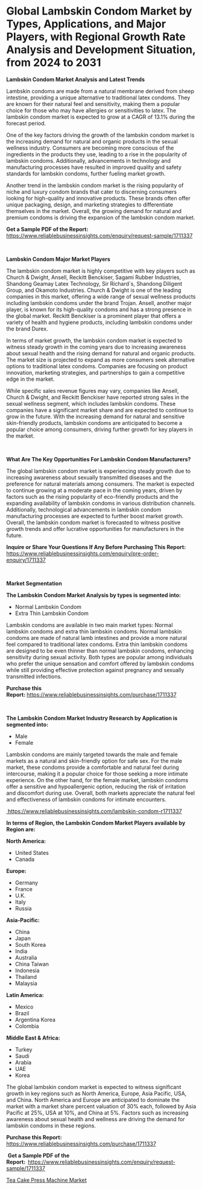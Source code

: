 <p><h1>Global Lambskin Condom Market by Types, Applications, and Major Players, with Regional Growth Rate Analysis and Development Situation, from 2024 to 2031</h1></p><p><strong>Lambskin Condom Market Analysis and Latest Trends</strong></p>
<p><p>Lambskin condoms are made from a natural membrane derived from sheep intestine, providing a unique alternative to traditional latex condoms. They are known for their natural feel and sensitivity, making them a popular choice for those who may have allergies or sensitivities to latex. The lambskin condom market is expected to grow at a CAGR of 13.1% during the forecast period.</p><p>One of the key factors driving the growth of the lambskin condom market is the increasing demand for natural and organic products in the sexual wellness industry. Consumers are becoming more conscious of the ingredients in the products they use, leading to a rise in the popularity of lambskin condoms. Additionally, advancements in technology and manufacturing processes have resulted in improved quality and safety standards for lambskin condoms, further fueling market growth.</p><p>Another trend in the lambskin condom market is the rising popularity of niche and luxury condom brands that cater to discerning consumers looking for high-quality and innovative products. These brands often offer unique packaging, design, and marketing strategies to differentiate themselves in the market. Overall, the growing demand for natural and premium condoms is driving the expansion of the lambskin condom market.</p></p>
<p><strong>Get a Sample PDF of the Report:&nbsp;</strong> <a href="https://www.reliablebusinessinsights.com/enquiry/request-sample/1711337">https://www.reliablebusinessinsights.com/enquiry/request-sample/1711337</a></p>
<p>&nbsp;</p>
<p><strong>Lambskin Condom Major Market Players</strong></p>
<p><p>The lambskin condom market is highly competitive with key players such as Church & Dwight, Ansell, Reckitt Benckiser, Sagami Rubber Industries, Shandong Geamay Latex Technology, Sir Richard`s, Shandong Diligent Group, and Okamoto Industries. Church & Dwight is one of the leading companies in this market, offering a wide range of sexual wellness products including lambskin condoms under the brand Trojan. Ansell, another major player, is known for its high-quality condoms and has a strong presence in the global market. Reckitt Benckiser is a prominent player that offers a variety of health and hygiene products, including lambskin condoms under the brand Durex.</p><p>In terms of market growth, the lambskin condom market is expected to witness steady growth in the coming years due to increasing awareness about sexual health and the rising demand for natural and organic products. The market size is projected to expand as more consumers seek alternative options to traditional latex condoms. Companies are focusing on product innovation, marketing strategies, and partnerships to gain a competitive edge in the market.</p><p>While specific sales revenue figures may vary, companies like Ansell, Church & Dwight, and Reckitt Benckiser have reported strong sales in the sexual wellness segment, which includes lambskin condoms. These companies have a significant market share and are expected to continue to grow in the future. With the increasing demand for natural and sensitive skin-friendly products, lambskin condoms are anticipated to become a popular choice among consumers, driving further growth for key players in the market.</p></p>
<p>&nbsp;</p>
<p><strong>What Are The Key Opportunities For Lambskin Condom Manufacturers?</strong></p>
<p><p>The global lambskin condom market is experiencing steady growth due to increasing awareness about sexually transmitted diseases and the preference for natural materials among consumers. The market is expected to continue growing at a moderate pace in the coming years, driven by factors such as the rising popularity of eco-friendly products and the expanding availability of lambskin condoms in various distribution channels. Additionally, technological advancements in lambskin condom manufacturing processes are expected to further boost market growth. Overall, the lambskin condom market is forecasted to witness positive growth trends and offer lucrative opportunities for manufacturers in the future.</p></p>
<p><strong>Inquire or Share Your Questions If Any Before Purchasing This Report:</strong> <a href="https://www.reliablebusinessinsights.com/enquiry/pre-order-enquiry/1711337">https://www.reliablebusinessinsights.com/enquiry/pre-order-enquiry/1711337</a></p>
<p>&nbsp;</p>
<p><strong>Market Segmentation</strong></p>
<p><strong>The Lambskin Condom Market Analysis by types is segmented into:</strong></p>
<p><ul><li>Normal Lambskin Condom</li><li>Extra Thin Lambskin Condom</li></ul></p>
<p><p>Lambskin condoms are available in two main market types: Normal lambskin condoms and extra thin lambskin condoms. Normal lambskin condoms are made of natural lamb intestines and provide a more natural feel compared to traditional latex condoms. Extra thin lambskin condoms are designed to be even thinner than normal lambskin condoms, enhancing sensitivity during sexual activity. Both types are popular among individuals who prefer the unique sensation and comfort offered by lambskin condoms while still providing effective protection against pregnancy and sexually transmitted infections.</p></p>
<p><strong>Purchase this Report:&nbsp;</strong><a href="https://www.reliablebusinessinsights.com/purchase/1711337">https://www.reliablebusinessinsights.com/purchase/1711337</a></p>
<p>&nbsp;</p>
<p><strong>The Lambskin Condom Market Industry Research by Application is segmented into:</strong></p>
<p><ul><li>Male</li><li>Female</li></ul></p>
<p><p>Lambskin condoms are mainly targeted towards the male and female markets as a natural and skin-friendly option for safe sex. For the male market, these condoms provide a comfortable and natural feel during intercourse, making it a popular choice for those seeking a more intimate experience. On the other hand, for the female market, lambskin condoms offer a sensitive and hypoallergenic option, reducing the risk of irritation and discomfort during use. Overall, both markets appreciate the natural feel and effectiveness of lambskin condoms for intimate encounters.</p></p>
<p><a href="https://www.reliablebusinessinsights.com/lambskin-condom-r1711337">&nbsp;https://www.reliablebusinessinsights.com/lambskin-condom-r1711337</a></p>
<p><strong>In terms of Region, the Lambskin Condom Market Players available by Region are:</strong></p>
<p>
    <p> <strong> North America: </strong>
        <ul>
            <li>United States</li>
            <li>Canada</li>
        </ul>
        </p> 
    <p> <strong> Europe: </strong>
        <ul>
            <li>Germany</li>
            <li>France</li>
            <li>U.K.</li>
            <li>Italy</li>
            <li>Russia</li>
        </ul>
        </p> 
    <p> <strong> Asia-Pacific: </strong>
        <ul>
            <li>China</li>
            <li>Japan</li>
            <li>South Korea</li>
            <li>India</li>
            <li>Australia</li>
            <li>China Taiwan</li>
            <li>Indonesia</li>
            <li>Thailand</li>
            <li>Malaysia</li>
        </ul>
        </p> 
    <p> <strong> Latin America: </strong>
        <ul>
            <li>Mexico</li>
            <li>Brazil</li>
            <li>Argentina Korea</li>
            <li>Colombia</li>
        </ul>
        </p> 
    <p> <strong> Middle East & Africa: </strong>
        <ul>
            <li>Turkey</li>
            <li>Saudi</li>
            <li>Arabia</li>
            <li>UAE</li>
            <li>Korea</li>
        </ul>
    </p>
    </p>
<p><p>The global lambskin condom market is expected to witness significant growth in key regions such as North America, Europe, Asia Pacific, USA, and China. North America and Europe are anticipated to dominate the market with a market share percent valuation of 30% each, followed by Asia Pacific at 25%, USA at 10%, and China at 5%. Factors such as increasing awareness about sexual health and wellness are driving the demand for lambskin condoms in these regions.</p></p>
<p><strong>Purchase this Report: </strong><a href="https://www.reliablebusinessinsights.com/purchase/1711337">https://www.reliablebusinessinsights.com/purchase/1711337</a></p>
<p>&nbsp;<strong>Get a Sample PDF of the Report:&nbsp;&nbsp;</strong><a href="https://www.reliablebusinessinsights.com/enquiry/request-sample/1711337">https://www.reliablebusinessinsights.com/enquiry/request-sample/1711337</a></p>
<p><strong></strong></p>
<p><p><a href="https://github.com/florianWolf50/Market-Research-Report-List-1/blob/main/tea-cake-press-machine-market.md">Tea Cake Press Machine Market</a></p></p>